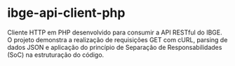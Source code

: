 # ibge-api-client-php
Cliente HTTP em PHP desenvolvido para consumir a API RESTful do IBGE. O projeto demonstra a realização de requisições GET com cURL, parsing de dados JSON e aplicação do princípio de Separação de Responsabilidades (SoC) na estruturação do código.
